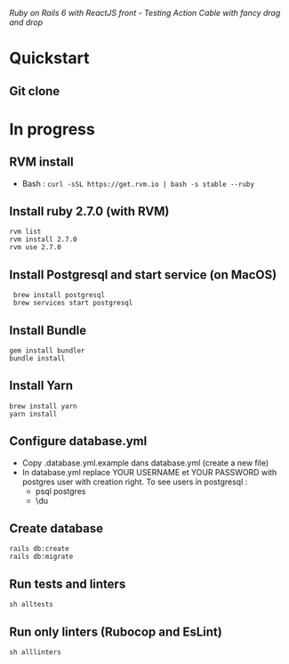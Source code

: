 *Ruby on Rails 6 with ReactJS front - Testing Action Cable with fancy drag and drop*

 Quickstart
====================

Git clone
---------
# In progress

RVM install
---------

* Bash : `curl -sSL https://get.rvm.io | bash -s stable --ruby`

Install ruby 2.7.0 (with RVM)
---------
	rvm list
	rvm install 2.7.0
	rvm use 2.7.0

Install Postgresql and start service (on MacOS)
---------
     brew install postgresql
     brew services start postgresql

Install Bundle
---------
	gem install bundler
	bundle install

Install Yarn
---------
	brew install yarn
	yarn install


Configure database.yml
---------
* Copy .database.yml.example dans database.yml (create a new file)
* In database.yml replace YOUR USERNAME et YOUR PASSWORD with postgres user with creation right.
  To see users in postgresql :
    - psql postgres
    - \du

Create database
---------
    rails db:create
    rails db:migrate

Run tests and linters
---------
    sh alltests

Run only linters (Rubocop and EsLint)
---------
    sh alllinters
